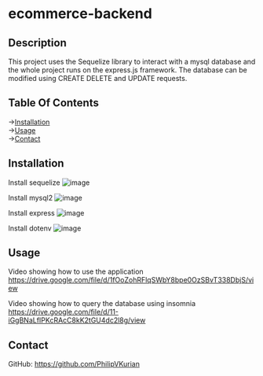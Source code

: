 # ecommerce-backend

## Description

This project uses the Sequelize library to interact with a mysql database and the whole project runs on the express.js framework.
The database can be modified using CREATE DELETE and UPDATE requests.

## Table Of Contents
->[Installation](#Installation)  
->[Usage](#Usage)  
->[Contact](#Contact)  

## Installation  

Install sequelize 
![image](https://user-images.githubusercontent.com/114792819/213619997-85584bde-3a8e-4973-926e-d1d552937878.png)

Install mysql2
![image](https://user-images.githubusercontent.com/114792819/213620048-7b70380f-d715-4df9-b02e-317c1fc69a26.png)

Install express
![image](https://user-images.githubusercontent.com/114792819/213620133-63b56ea4-b000-4749-b2b1-7ffb1377cce6.png)

Install dotenv
![image](https://user-images.githubusercontent.com/114792819/213620169-7fb93f66-718a-4019-bb6c-bf120b920540.png)

## Usage

Video showing how to use the application
https://drive.google.com/file/d/1fOoZohRFlqSWbY8bpe0OzSBvT338DbjS/view 

Video showing how to query the database using insomnia
https://drive.google.com/file/d/11-iGgBNaLfIPKcRAcC8kK2tGU4dc2l8g/view     
    
## Contact   

GitHub: https://github.com/PhilipVKurian
